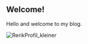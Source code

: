 ## Welcome!


Hello and welcome to my blog. 

![RerikProfil_kleiner](https://user-images.githubusercontent.com/12997753/200588515-60b0bcb5-f02e-48fe-b384-661252a82c89.jpg)
